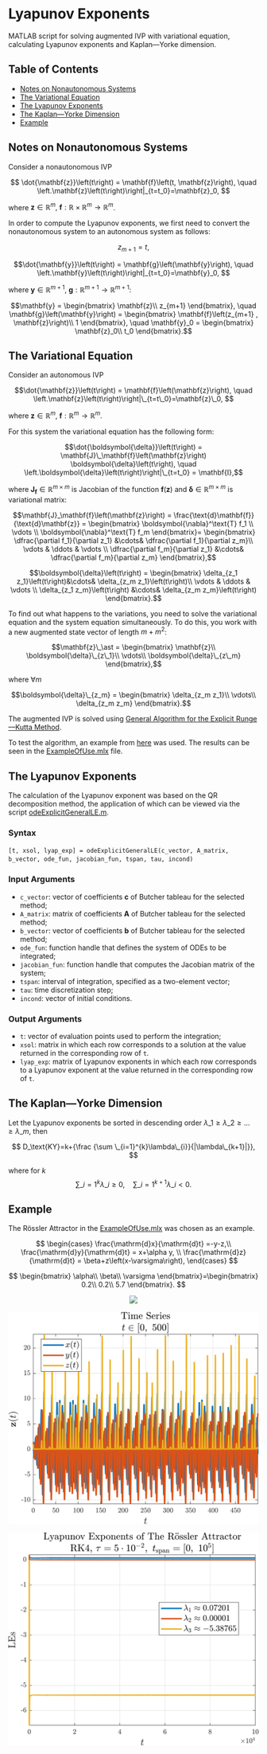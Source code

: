 # Lyapunov Exponents
MATLAB script for solving augmented IVP with variational equation, calculating Lyapunov exponents and Kaplan—Yorke dimension.

## Table of Contents
- [Notes on Nonautonomous Systems](#notes-on-nonautonomous-systems)
- [The Variational Equation](#the-variational-equation)
- [The Lyapunov Exponents](#the-lyapunov-exponents)
- [The Kaplan—Yorke Dimension](#the-kaplanyorke-dimension)
- [Example](#example)

## Notes on Nonautonomous Systems
Consider a nonautonomous IVP 

$$ \dot{\mathbf{z}}\left(t\right) = \mathbf{f}\left(t, \mathbf{z}\right), \quad \left.\mathbf{z}\left(t\right)\right|_{t=t_0}=\mathbf{z}_0, $$

where $\mathbf{z} \in \mathbb{R}^m, ~\mathbf{f}: \mathbb{R}\times\mathbb{R}^m \to \mathbb{R}^m$.

In order to compute the Lyapunov exponents, we first need to convert the nonautonomous system to an autonomous system as follows:

$$ z_{m+1} = t,$$

$$\dot{\mathbf{y}}\left(t\right) = \mathbf{g}\left(\mathbf{y}\right), \quad \left.\mathbf{y}\left(t\right)\right|_{t=t_0}=\mathbf{y}_0, $$

where $\mathbf{y} \in \mathbb{R}^{m+1}, ~\mathbf{g}: \mathbb{R}^{m+1} \to \mathbb{R}^{m+1}$:

$$\mathbf{y} = \begin{bmatrix}
			\mathbf{z}\\
			z_{m+1}	
		\end{bmatrix}, \quad  \mathbf{g}\left(\mathbf{y}\right) = \begin{bmatrix}
		\mathbf{f}\left(z_{m+1}	, \mathbf{z}\right)\\
		1
		\end{bmatrix}, \quad \mathbf{y}_0 = \begin{bmatrix}
		\mathbf{z}_0\\
		t_0
		\end{bmatrix}.$$
		
## The Variational Equation

Consider an autonomous IVP 

$$\dot{\mathbf{z}}\left(t\right) = \mathbf{f}\left(\mathbf{z}\right), \quad \left.\mathbf{z}\left(t\right)\right|\_{t=t\_0}=\mathbf{z}\_0, $$

where $\mathbf{z} \in \mathbb{R}^m, ~\mathbf{f}:\mathbb{R}^m \to \mathbb{R}^m$.

For this system the variational equation has the following form:

$$\dot{\boldsymbol{\delta}}\left(t\right) = \mathbf{J}\_\mathbf{f}\left(\mathbf{z}\right) \boldsymbol{\delta}\left(t\right), \quad \left.\boldsymbol{\delta}\left(t\right)\right|\_{t=t_0} = \mathbf{I},$$
	
where $\mathbf{J}_\mathbf{f} \in \mathbb{R}^{m\times m}$ is Jacobian of the function $\mathbf{f}\left(\mathbf{z}\right)$ and $\boldsymbol{\delta} \in \mathbb{R}^{m\times m}$ is variational matrix:
	
$$\mathbf{J}_\mathbf{f}\left(\mathbf{z}\right) = \frac{\text{d}\mathbf{f}}{\text{d}\mathbf{z}} = \begin{bmatrix}
			\boldsymbol{\nabla}^\text{T} f_1 
			\\
			\vdots
			\\
			\boldsymbol{\nabla}^\text{T} f_m
		\end{bmatrix}=
		\begin{bmatrix}
			\dfrac{\partial f_1}{\partial z_1} &\cdots& \dfrac{\partial f_1}{\partial z_m}\\
			\vdots & \ddots & \vdots \\
			\dfrac{\partial f_m}{\partial z_1} &\cdots& \dfrac{\partial f_m}{\partial z_m} 
		\end{bmatrix},$$	

$$\boldsymbol{\delta}\left(t\right) = 
		\begin{bmatrix}
			\delta_{z_1 z_1}\left(t\right)&\cdots& \delta_{z_m z_1}\left(t\right)\\
			\vdots & \ddots & \vdots \\
			\delta_{z_1 z_m}\left(t\right) &\cdots& \delta_{z_m z_m}\left(t\right)
		\end{bmatrix}.$$
		
To find out what happens to the variations, you need to solve the variational equation and the system equation simultaneously. To do this, you work with a new augmented state vector of length $m + m^2$:

$$\mathbf{z}\_\ast = \begin{bmatrix}
			\mathbf{z}\\
			\boldsymbol{\delta}\_{z\_1}\\
			\vdots\\
			\boldsymbol{\delta}\_{z\_m}
		\end{bmatrix},$$
		
where $\forall m$

$$\boldsymbol{\delta}\_{z_m} = \begin{bmatrix}
			\delta_{z_m z_1}\\
			\vdots\\
			\delta_{z_m z_m}
		\end{bmatrix}.$$
		
The augmented IVP is solved using [General Algorithm for the Explicit Runge—Kutta Method](https://github.com/whydenyscry/General-algorithm-of-the-explicit-Runge-Kutta-method). 

To test the algorithm, an example from [here](https://home.cs.colorado.edu/~lizb/chaos/variational-notes.pdf) was used. The results can be seen in the [ExampleOfUse.mlx](ExampleOfUse/ExampleOfUse.pdf) file.

## The Lyapunov Exponents

The calculation of the Lyapunov exponent was based on the QR decomposition method, the application of which can be viewed via the script [odeExplicitGeneralLE.m](Scripts/odeExplicitGeneralLE.m).

### Syntax
`[t, xsol, lyap_exp] = odeExplicitGeneralLE(c_vector, A_matrix, b_vector, ode_fun, jacobian_fun, tspan, tau, incond)`

### Input Arguments
- `c_vector`: vector of coefficients $\mathbf{c}$ of Butcher tableau for the selected method;
- `A_matrix`: matrix of coefficients $\mathbf{A}$ of Butcher tableau for the selected method;
- `b_vector`: vector of coefficients $\mathbf{b}$ of Butcher tableau for the selected method;
- `ode_fun`: function handle that defines the system of ODEs to be integrated;
- `jacobian_fun`: function handle that computes the Jacobian matrix of the system;
- `tspan`: interval of integration, specified as a two-element vector;
- `tau`: time discretization step;
- `incond`: vector of initial conditions.

### Output Arguments
- `t`: vector of evaluation points used to perform the integration;
- `xsol`: matrix in which each row corresponds to a solution at the value returned in the corresponding row of `t`.
- `lyap_exp`: matrix of Lyapunov exponents in which each row corresponds to a Lyapunov exponent at the value returned in the corresponding row of `t`.

## The Kaplan—Yorke Dimension

Let the Lyapunov exponents be sorted in descending order $\lambda \_{1}\geq \lambda \_{2}\geq \dots \geq \lambda \_{m}$, then

$$
D_\text{KY}=k+{\frac {\sum \_{i=1}^{k}\lambda\_{i}}{|\lambda\_{k+1}|}},
$$

where for $k$
$$
\sum \_{i=1}^{k}\lambda \_{i}\geqslant 0, \quad \sum \_{i=1}^{k + 1}\lambda \_{i}<0.
$$

## Example

The Rössler Attractor in the [ExampleOfUse.mlx](ExampleOfUse/ExampleOfUse.pdf) was chosen as an example.
 
$$ 
\begin{cases}
			\frac{\mathrm{d}x}{\mathrm{d}t} =-y-z,\\
			\frac{\mathrm{d}y}{\mathrm{d}t} = x+\alpha y, \\
			\frac{\mathrm{d}z}{\mathrm{d}t} = \beta+z\left(x-\varsigma\right),
		\end{cases}
$$

$$ 
\begin{bmatrix}
			\alpha\\
			\beta\\
			\varsigma
		\end{bmatrix}=\begin{bmatrix}
		0.2\\
		0.2\\
		5.7
		\end{bmatrix}.
$$


<p align="center">
  <img src="ExampleOfUse/images/The_Rossler_Attractor.png"/>
</p>

<p align="center">
  <img src="ExampleOfUse/images/time_series.png"/>
</p>

<p align="center">
  <img src="ExampleOfUse/images/LEs_plot.png"/>
</p>
